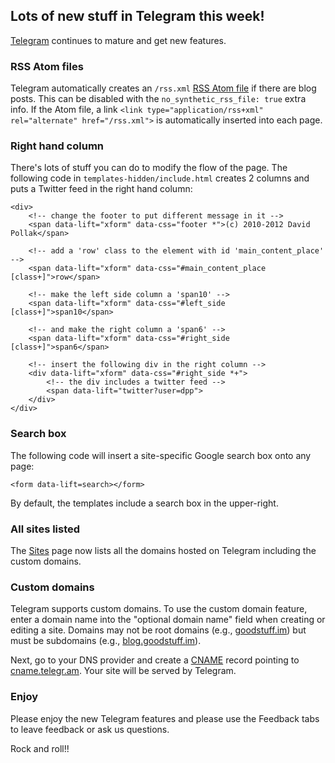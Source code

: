 [title: RSS Feeds and More]: /

## Lots of new stuff in Telegram this week!

[Telegram](https://telegr.am) continues to mature and get new features.

### RSS Atom files

Telegram automatically creates an `/rss.xml` [RSS Atom file](http://en.wikipedia.org/wiki/Atom_%28standard%29) if there are blog posts.
This can be disabled with the `no_synthetic_rss_file: true` extra info.
If the Atom file, a link `<link type="application/rss+xml" rel="alternate" href="/rss.xml">` is
automatically inserted into each page.

### Right hand column

There's lots of stuff you can do to modify the flow of the page.  The following
code in `templates-hidden/include.html` creates 2 columns and puts a Twitter feed in
the right hand column:

    <div>
        <!-- change the footer to put different message in it -->
        <span data-lift="xform" data-css="footer *">(c) 2010-2012 David Pollak</span>
        
        <!-- add a 'row' class to the element with id 'main_content_place' -->
        <span data-lift="xform" data-css="#main_content_place [class+]">row</span>
        
        <!-- make the left side column a 'span10' -->
        <span data-lift="xform" data-css="#left_side [class+]">span10</span>
        
        <!-- and make the right column a 'span6' -->
        <span data-lift="xform" data-css="#right_side [class+]">span6</span>
        
        <!-- insert the following div in the right column -->
    	<div data-lift="xform" data-css="#right_side *+">
    	    <!-- the div includes a twitter feed -->
    		<span data-lift="twitter?user=dpp">
    	</div>
    </div>
    
### Search box

The following code will insert a site-specific Google search box onto any page:

    <form data-lift=search></form>
    
By default, the templates include a search box in the upper-right.

### All sites listed

The [Sites](https://telegr.am/sites) page now lists all the domains hosted on Telegram
including the custom domains.

### Custom domains

Telegram supports custom domains.  To use the custom domain feature, enter a domain
name into the "optional domain name" field when creating or editing a site.
Domains may not be root domains (e.g., [goodstuff.im](http://goodstuff.im))
but must be subdomains (e.g., [blog.goodstuff.im](http://blog.goodstuff.im)).
 
Next, go to your DNS provider and create a [CNAME](http://en.wikipedia.org/wiki/CNAME_record) record 
pointing to [cname.telegr.am](http://cname.telegr.am).  Your site
will be served by Telegram.

### Enjoy

Please enjoy the new Telegram features and please use the Feedback tabs
to leave feedback or ask us questions.

Rock and roll!!

